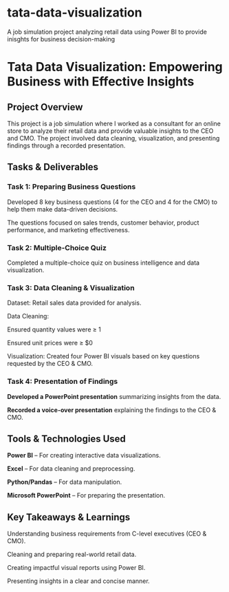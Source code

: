 # tata-data-visualization
A job simulation project analyzing retail data using Power BI to provide inisghts for business decision-making
# Tata Data Visualization: Empowering Business with Effective Insights

## Project Overview

This project is a job simulation where I worked as a consultant for an online store to analyze their retail data and provide valuable insights to the CEO and CMO. The project involved data cleaning, visualization, and presenting findings through a recorded presentation.

## Tasks & Deliverables

### Task 1: Preparing Business Questions

Developed 8 key business questions (4 for the CEO and 4 for the CMO) to help them make data-driven decisions.

The questions focused on sales trends, customer behavior, product performance, and marketing effectiveness.


### Task 2: Multiple-Choice Quiz

Completed a multiple-choice quiz on business intelligence and data visualization.


### Task 3: Data Cleaning & Visualization

Dataset: Retail sales data provided for analysis.

Data Cleaning:

Ensured quantity values were ≥ 1

Ensured unit prices were ≥ $0


Visualization: Created four Power BI visuals based on key questions requested by the CEO & CMO.


### Task 4: Presentation of Findings

**Developed a PowerPoint presentation** summarizing insights from the data.

**Recorded a voice-over presentation** explaining the findings to the CEO & CMO.



## Tools & Technologies Used

**Power BI** – For creating interactive data visualizations.

**Excel** – For data cleaning and preprocessing.

**Python/Pandas**  – For data manipulation.

**Microsoft PowerPoint** – For preparing the presentation.


## Key Takeaways & Learnings

Understanding business requirements from C-level executives (CEO & CMO).

Cleaning and preparing real-world retail data.

Creating impactful visual reports using Power BI.

Presenting insights in a clear and concise manner.
